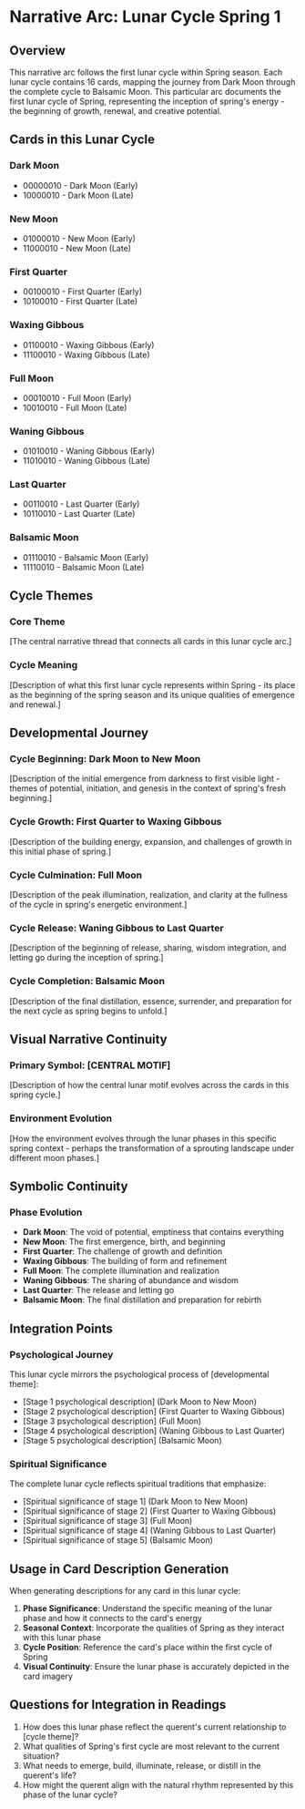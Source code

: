 # Narrative Arc: Lunar Cycle Spring 1

## Overview
This narrative arc follows the first lunar cycle within Spring season. Each lunar cycle contains 16 cards, mapping the journey from Dark Moon through the complete cycle to Balsamic Moon. This particular arc documents the first lunar cycle of Spring, representing the inception of spring's energy - the beginning of growth, renewal, and creative potential.

## Cards in this Lunar Cycle

### Dark Moon
- 00000010 - Dark Moon (Early)
- 10000010 - Dark Moon (Late)

### New Moon
- 01000010 - New Moon (Early)
- 11000010 - New Moon (Late)

### First Quarter
- 00100010 - First Quarter (Early)
- 10100010 - First Quarter (Late)

### Waxing Gibbous
- 01100010 - Waxing Gibbous (Early)
- 11100010 - Waxing Gibbous (Late)

### Full Moon
- 00010010 - Full Moon (Early)
- 10010010 - Full Moon (Late)

### Waning Gibbous
- 01010010 - Waning Gibbous (Early)
- 11010010 - Waning Gibbous (Late)

### Last Quarter
- 00110010 - Last Quarter (Early)
- 10110010 - Last Quarter (Late)

### Balsamic Moon
- 01110010 - Balsamic Moon (Early)
- 11110010 - Balsamic Moon (Late)

## Cycle Themes

### Core Theme
[The central narrative thread that connects all cards in this lunar cycle arc.]

### Cycle Meaning
[Description of what this first lunar cycle represents within Spring - its place as the beginning of the spring season and its unique qualities of emergence and renewal.]

## Developmental Journey

### Cycle Beginning: Dark Moon to New Moon
[Description of the initial emergence from darkness to first visible light - themes of potential, initiation, and genesis in the context of spring's fresh beginning.]

### Cycle Growth: First Quarter to Waxing Gibbous
[Description of the building energy, expansion, and challenges of growth in this initial phase of spring.]

### Cycle Culmination: Full Moon
[Description of the peak illumination, realization, and clarity at the fullness of the cycle in spring's energetic environment.]

### Cycle Release: Waning Gibbous to Last Quarter
[Description of the beginning of release, sharing, wisdom integration, and letting go during the inception of spring.]

### Cycle Completion: Balsamic Moon
[Description of the final distillation, essence, surrender, and preparation for the next cycle as spring begins to unfold.]

## Visual Narrative Continuity

### Primary Symbol: [CENTRAL MOTIF]
[Description of how the central lunar motif evolves across the cards in this spring cycle.]

### Environment Evolution
[How the environment evolves through the lunar phases in this specific spring context - perhaps the transformation of a sprouting landscape under different moon phases.]

## Symbolic Continuity

### Phase Evolution
- **Dark Moon**: The void of potential, emptiness that contains everything
- **New Moon**: The first emergence, birth, and beginning
- **First Quarter**: The challenge of growth and definition
- **Waxing Gibbous**: The building of form and refinement
- **Full Moon**: The complete illumination and realization
- **Waning Gibbous**: The sharing of abundance and wisdom
- **Last Quarter**: The release and letting go
- **Balsamic Moon**: The final distillation and preparation for rebirth

## Integration Points

### Psychological Journey
This lunar cycle mirrors the psychological process of [developmental theme]:
- [Stage 1 psychological description] (Dark Moon to New Moon)
- [Stage 2 psychological description] (First Quarter to Waxing Gibbous)
- [Stage 3 psychological description] (Full Moon)
- [Stage 4 psychological description] (Waning Gibbous to Last Quarter)
- [Stage 5 psychological description] (Balsamic Moon)

### Spiritual Significance
The complete lunar cycle reflects spiritual traditions that emphasize:
- [Spiritual significance of stage 1] (Dark Moon to New Moon)
- [Spiritual significance of stage 2] (First Quarter to Waxing Gibbous)
- [Spiritual significance of stage 3] (Full Moon)
- [Spiritual significance of stage 4] (Waning Gibbous to Last Quarter)
- [Spiritual significance of stage 5] (Balsamic Moon)

## Usage in Card Description Generation

When generating descriptions for any card in this lunar cycle:

1. **Phase Significance**: Understand the specific meaning of the lunar phase and how it connects to the card's energy
2. **Seasonal Context**: Incorporate the qualities of Spring as they interact with this lunar phase
3. **Cycle Position**: Reference the card's place within the first cycle of Spring
4. **Visual Continuity**: Ensure the lunar phase is accurately depicted in the card imagery

## Questions for Integration in Readings

1. How does this lunar phase reflect the querent's current relationship to [cycle theme]?
2. What qualities of Spring's first cycle are most relevant to the current situation?
3. What needs to emerge, build, illuminate, release, or distill in the querent's life?
4. How might the querent align with the natural rhythm represented by this phase of the lunar cycle?